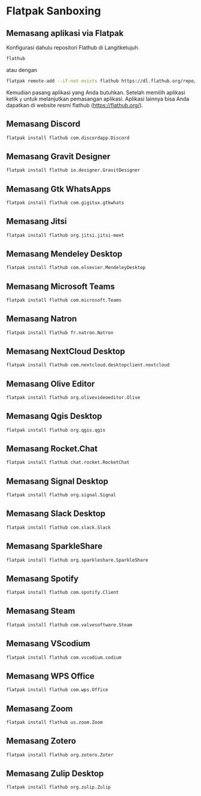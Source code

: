 # Flatpak Sanboxing

## Memasang aplikasi via Flatpak

Konfigurasi dahulu repositori Flathub di Langitketujuh.

```bash
flathub
```
atau dengan

```bash
flatpak remote-add --if-not-exists flathub https://dl.flathub.org/repo/flathub.flatpakrepo 
```

Kemudian pasang aplikasi yang Anda butuhkan. Setelah memilih aplikasi ketik `y` untuk melanjutkan pemasangan aplikasi. Aplikasi lainnya bisa Anda dapatkan di website resmi flathub (https://flathub.org/).

## Memasang Discord
```bash
flatpak install flathub com.discordapp.Discord
```

## Memasang Gravit Designer
```bash
flatpak install flathub io.designer.GravitDesigner
```

## Memasang Gtk WhatsApps
```bash
flatpak install flathub com.gigitux.gtkwhats
```

## Memasang Jitsi
```bash
flatpak install flathub org.jitsi.jitsi-meet
```

## Memasang Mendeley Desktop
```bash
flatpak install flathub com.elsevier.MendeleyDesktop
```

## Memasang Microsoft Teams
```bash
flatpak install flathub com.microsoft.Teams
```

## Memasang Natron
```bash
flatpak install flathub fr.natron.Natron
```

## Memasang NextCloud Desktop
```bash
flatpak install flathub com.nextcloud.desktopclient.nextcloud
```

## Memasang Olive Editor
```bash
flatpak install flathub org.olivevideoeditor.Olive
```

## Memasang Qgis Desktop
```bash
flatpak install flathub org.qgis.qgis
```

## Memasang Rocket.Chat
```bash
flatpak install flathub chat.rocket.RocketChat
```

## Memasang Signal Desktop
```bash
flatpak install flathub org.signal.Signal
```

## Memasang Slack Desktop
```bash
flatpak install flathub com.slack.Slack
```

## Memasang SparkleShare
```bash
flatpak install flathub org.sparkleshare.SparkleShare
```

## Memasang Spotify
```bash
flatpak install flathub com.spotify.Client
```

## Memasang Steam
```bash
flatpak install flathub com.valvesoftware.Steam
```

## Memasang VScodium
```bash
flatpak install flathub com.vscodium.codium
```

## Memasang WPS Office
```bash
flatpak install flathub com.wps.Office
```

## Memasang Zoom
```bash
flatpak install flathub us.zoom.Zoom
```

## Memasang Zotero
```bash
flatpak install flathub org.zotero.Zoter
```

## Memasang Zulip Desktop
```bash
flatpak install flathub org.zulip.Zulip
```
